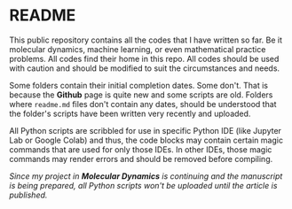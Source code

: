 # README
This public repository contains all the codes that I have written so far. Be it molecular dynamics, machine learning, or even mathematical practice problems. All codes find their home in this repo. All codes should be used with caution and should be modified to suit the circumstances and needs. 

Some folders contain their initial completion dates. Some don't. That is because the **Github** page is quite new and some scripts are old. Folders where `readme.md` files don't contain any dates, should be understood that the folder's scripts have been written very recently and uploaded.

All Python scripts are scribbled for use in specific Python IDE (like Jupyter Lab or Google Colab) and thus, the code blocks may contain certain magic commands that are used for only those IDEs. In other IDEs, those magic commands may render errors and should be removed before compiling.
 
_Since my project in **Molecular Dynamics** is continuing and the manuscript is being prepared, all Python scripts won't be uploaded until the article is published._
